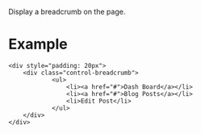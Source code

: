 Display a breadcrumb on the page.

# Example

    <div style="padding: 20px">
        <div class="control-breadcrumb">
                <ul>
                    <li><a href="#">Dash Board</a></li>
                    <li><a href="#">Blog Posts</a></li>
                    <li>Edit Post</li>
                </ul>
        </div>
    </div>